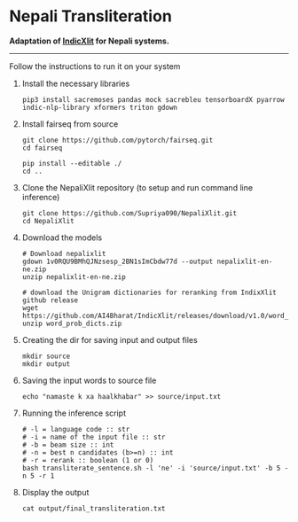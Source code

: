 # Nepali Transliteration

**Adaptation of [IndicXlit](https://github.com/AI4Bharat/IndicXlit) for Nepali systems.**

<hr>

Follow the instructions to run it on your system

1. Install the necessary libraries

    ```
    pip3 install sacremoses pandas mock sacrebleu tensorboardX pyarrow indic-nlp-library xformers triton gdown
    ```

2. Install fairseq from source
    
    ```
    git clone https://github.com/pytorch/fairseq.git
    cd fairseq

    pip install --editable ./
    cd ..
    ```


3. Clone the NepaliXlit repository (to setup and run command line inference)

    ```
    git clone https://github.com/Supriya090/NepaliXlit.git
    cd NepaliXlit
    ```


4. Download the models
    ```
    # Download nepalixlit
    gdown 1v0RQU9BMhQJNzsesp_2BN1sImCbdw77d --output nepalixlit-en-ne.zip
    unzip nepalixlit-en-ne.zip

    # download the Unigram dictionaries for reranking from IndixXlit github release
    wget https://github.com/AI4Bharat/IndicXlit/releases/download/v1.0/word_prob_dicts.zip
    unzip word_prob_dicts.zip
    ```


5. Creating the dir for saving input and output files

    ```
    mkdir source 
    mkdir output
    ```

6. Saving the input words to source file

    ```
    echo "namaste k xa haalkhabar" >> source/input.txt
    ```

7. Running the inference script

    ```
    # -l = language code :: str
    # -i = name of the input file :: str
    # -b = beam size :: int
    # -n = best n candidates (b>=n) :: int
    # -r = rerank :: boolean (1 or 0)
    bash transliterate_sentence.sh -l 'ne' -i 'source/input.txt' -b 5 -n 5 -r 1

    ```

8. Display the output 

    ```
    cat output/final_transliteration.txt
    ```

